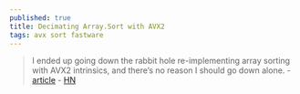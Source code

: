 ```yaml
---
published: true
title: Decimating Array.Sort with AVX2
tags: avx sort fastware
---
```

> I ended up going down the rabbit hole re-implementing array sorting with AVX2 intrinsics, and there’s no reason I should go down alone. - [article](https://bits.houmus.org/2020-02-02/this-goes-to-eleven-pt5) - [HN](https://news.ycombinator.com/item?id=23279399)
